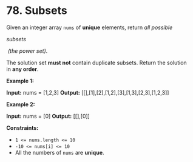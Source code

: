 # 78. Subsets 

Given an integer array `nums` of **unique** elements, return _all possible_ 

_subsets_

 _(the power set)_.

The solution set **must not** contain duplicate subsets. Return the solution in **any order**.

**Example 1:**

**Input:** nums = [1,2,3]
**Output:** [[],[1],[2],[1,2],[3],[1,3],[2,3],[1,2,3]]

**Example 2:**

**Input:** nums = [0]
**Output:** [[],[0]]

**Constraints:**

- `1 <= nums.length <= 10`
- `-10 <= nums[i] <= 10`
- All the numbers of `nums` are **unique**.